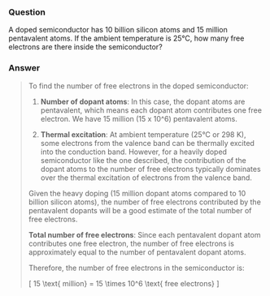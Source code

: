 

### Question

A doped semiconductor has 10 billion silicon atoms and 15 million pentavalent atoms. If the ambient temperature is 25°C, how many free electrons are there inside the semiconductor?

### Answer

<blockquote>
To find the number of free electrons in the doped semiconductor:

1. **Number of dopant atoms**: In this case, the dopant atoms are pentavalent, which means each dopant atom contributes one free electron. We have 15 million (15 x 10^6) pentavalent atoms.

2. **Thermal excitation**: At ambient temperature (25°C or 298 K), some electrons from the valence band can be thermally excited into the conduction band. However, for a heavily doped semiconductor like the one described, the contribution of the dopant atoms to the number of free electrons typically dominates over the thermal excitation of electrons from the valence band.

Given the heavy doping (15 million dopant atoms compared to 10 billion silicon atoms), the number of free electrons contributed by the pentavalent dopants will be a good estimate of the total number of free electrons.

**Total number of free electrons**: Since each pentavalent dopant atom contributes one free electron, the number of free electrons is approximately equal to the number of pentavalent dopant atoms.

Therefore, the number of free electrons in the semiconductor is:

\[ 15 \text{ million} = 15 \times 10^6 \text{ free electrons} \]
</blockquote>
